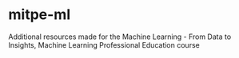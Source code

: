 # mitpe-ml
Additional resources made for the Machine Learning - From Data to Insights, Machine Learning Professional Education course
